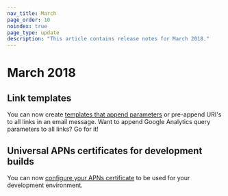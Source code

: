 ```yaml
---
nav_title: March
page_order: 10
noindex: true
page_type: update
description: "This article contains release notes for March 2018."
---
```

# March 2018

## Link templates

You can now create [templates that append parameters]({{site.baseurl}}/user_guide/message_building_by_channel/email/link_templates/#link-templates) or pre-append URI's to all links in an email message. Want to append Google Analytics query parameters to all links? Go for it!

## Universal APNs certificates for development builds

You can now [configure your APNs certificate]({{site.baseurl}}/developer_guide/platform_integration_guides/swift/push_notifications/troubleshooting/#step-1-configuring-the-push-certificate-and-provisioning-profile) to be used for your development environment.

